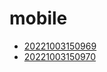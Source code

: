 # mobile
- [20221003150969](/zet/20221003150969/README.md)
- [20221003150970](/zet/20221003150970/README.md)

